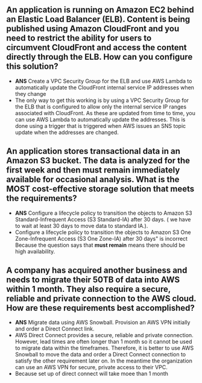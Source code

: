 ## An application is running on Amazon EC2 behind an Elastic Load Balancer (ELB). Content is being published using Amazon CloudFront and you need to restrict the ability for users to circumvent CloudFront and access the content directly through the ELB. How can you configure this solution?
- **ANS** Create a VPC Security Group for the ELB and use AWS Lambda to automatically update the CloudFront internal service IP addresses when they change
- The only way to get this working is by using a VPC Security Group for the ELB that is configured to allow only the internal service IP ranges associated with CloudFront. As these are updated from time to time, you can use AWS Lambda to automatically update the addresses. This is done using a trigger that is triggered when AWS issues an SNS topic update when the addresses are changed.

## An application stores transactional data in an Amazon S3 bucket. The data is analyzed for the first week and then must remain immediately available for occasional analysis. What is the MOST cost-effective storage solution that meets the requirements?
- **ANS** Configure a lifecycle policy to transition the objects to Amazon S3 Standard-Infrequent Access (S3 Standard-IA) after 30 days. ( we have to wait at least 30 days to move data to standard IA.).
- Configure a lifecycle policy to transition the objects to Amazon S3 One Zone-Infrequent Access (S3 One Zone-IA) after 30 days" is incorrect Because the question says that **must remain** means there should be high availability.

## A company has acquired another business and needs to migrate their 50TB of data into AWS within 1 month. They also require a secure, reliable and private connection to the AWS cloud. How are these requirements best accomplished?

- **ANS** Migrate data using AWS Snowball. Provision an AWS VPN initially and order a Direct Connect link.
- AWS Direct Connect provides a secure, reliable and private connection. However, lead times are often longer than 1 month so it cannot be used to migrate data within the timeframes. Therefore, it is better to use AWS Snowball to move the data and order a Direct Connect connection to satisfy the other requirement later on. In the meantime the organization can use an AWS VPN for secure, private access to their VPC.
- Because set up of direct connect will take moee than 1 month
